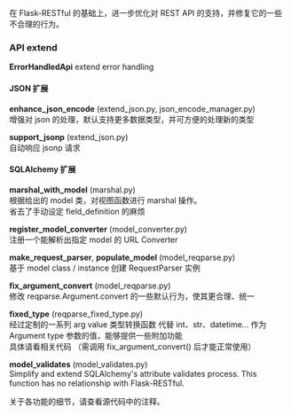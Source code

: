 在 Flask-RESTful 的基础上，进一步优化对 REST API 的支持，并修复它的一些不合理的行为。  

### API extend
**ErrorHandledApi**
extend error handling


#### JSON 扩展  
**enhance\_json\_encode** (extend\_json.py, json\_encode\_manager.py)  
增强对 json 的处理，默认支持更多数据类型，并可方便的处理新的类型  
  
**support\_jsonp** (extend\_json.py)  
自动响应 jsonp 请求  


#### SQLAlchemy 扩展  
**marshal\_with\_model** (marshal.py)  
根据给出的 model 类，对视图函数进行 marshal 操作。  
省去了手动设定 field\_definition 的麻烦  

**register\_model\_converter** (model\_converter.py)  
注册一个能解析出指定 model 的 URL Converter  

**make\_request\_parser**, **populate\_model** (model\_reqparse.py)  
基于 model class / instance 创建 RequestParser 实例  

**fix\_argument\_convert** (model\_reqparse.py)  
修改 reqparse.Argument.convert 的一些默认行为，使其更合理、统一 

**fixed_type** (reqparse\_fixed\_type.py)  
经过定制的一系列 arg value 类型转换函数
代替 int、str、datetime... 作为 Argument type 参数的值，能够提供一些附加功能  
具体请看相关代码
（需调用 fix\_argument\_convert() 后才能正常使用）

**model\_validates** (model_validates.py)  
Simplify and extend SQLAlchemy's attribute validates process.
This function has no relationship with Flask-RESTful.
  
  
关于各功能的细节，请查看源代码中的注释。  
